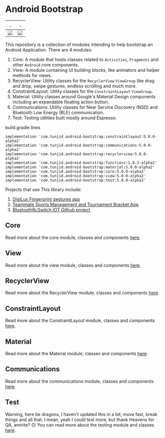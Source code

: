 # Android Bootstrap


.             |  .
:-------------------------:|:-------------------------:
![](https://cdn-images-1.medium.com/max/1600/1*sxTblN6YkLnGSoNjuEfGaw.gif)  |  ![](https://cdn-images-1.medium.com/max/1600/1*5tbALvA4vm5S00g7TMsQ6A.gif)

This repository is a collection of modules intending to help bootstrap an Android Application.
There are 4 modules:

1. Core: A module that hosts classes related to ```Activities```, ```Fragments``` and other ```Android``` core components.
2. View: A module containing UI building blocks, like animators and helper methods for views.
3. RecyclerView: Utility classes for the ```RecyclerView``` ```ViewGroup``` like drag and drop, swipe gestures, endless scrolling and much more.
4. ConstraintLayout: Utility classes for the ```ConstraintLayout``` ```ViewGroup```.
5. Material: Utility classes around Google's Material Design components including an expandable floating action button.
6. Communications: Utility classes for Near Service Discovery (NSD) and Bluetooth Low Energy (BLE) communication.
7. Test: Testing utilities built mostly around Espresso.

build.gradle lines

    implementation 'com.tunjid.android-bootstrap:constraintlayout:5.0.0-alpha2'
    implementation 'com.tunjid.android-bootstrap:communications:5.0.0-alpha2'
    implementation 'com.tunjid.android-bootstrap:recyclerview:5.0.0-alpha2'
    implementation 'com.tunjid.android-bootstrap:functions:1.0.3-alpha2'
    implementation 'com.tunjid.android-bootstrap:material:5.0.0-alpha2'
    implementation 'com.tunjid.android-bootstrap:core:5.0.0-alpha2'
    implementation 'com.tunjid.android-bootstrap:view:5.0.0-alpha2'
    implementation 'com.tunjid.android-bootstrap:test:5.0.0-alpha2'


Projects that use This library include:

1. [DigiLux Fingerprint gestures app](https://play.google.com/store/apps/details?id=com.tunjid.fingergestures)
2. [Teammate Sports Management and Tournament Bracket App](https://play.google.com/store/apps/details?id=com.mainstreetcode.teammate)
3. [BluetoothRcSwitch IOT Github project](https://github.com/tunjid/BluetoothRcSwitch)

## Core
Read more about the core module, classes and components [here](https://github.com/tunjid/android-bootstrap/blob/master/core/README.md).

## View
Read more about the view module, classes and components [here](https://github.com/tunjid/android-bootstrap/blob/master/view/README.md).

## RecyclerView
Read more about the RecyclerView module, classes and components [here](https://github.com/tunjid/android-bootstrap/blob/master/recyclerview/README.md).

## ConstraintLayout
Read more about the ConstraintLayout module, classes and components [here](https://github.com/tunjid/android-bootstrap/blob/master/constraintlayout/README.md).

## Material
Read more about the Material module, classes and components [here](https://github.com/tunjid/android-bootstrap/blob/master/material/README.md).

## Communications
Read more about the communications module, classes and components [here](https://github.com/tunjid/android-bootstrap/blob/master/communications/README.md).

## Test
Warning, here be dragons, I haven't updated this in a bit; move fast, break things and all that.
I mean, yeah I could test more, but thank Heavens for QA, amirite? 🙃
You can read more about the testing module and classes [here](https://github.com/tunjid/android-bootstrap/blob/master/test/README.md).

